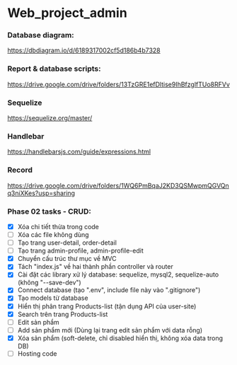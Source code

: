 # Web_project_admin
### Database diagram: 
  https://dbdiagram.io/d/6189317002cf5d186b4b7328
### Report & database scripts:
  https://drive.google.com/drive/folders/13TzGRE1efDltise9IhBfzglfTUo8RFVv
### Sequelize 
https://sequelize.org/master/
### Handlebar
https://handlebarsjs.com/guide/expressions.html
### Record
https://drive.google.com/drive/folders/1WQ6PmBqaJ2KD3QSMwpmQGVQnq3niXKes?usp=sharing
### Phase 02 tasks - CRUD:
- [x] Xóa chi tiết thừa trong code
- [ ] Xóa các file không dùng
- [ ] Tạo trang user-detail, order-detail
- [ ] Tạo trang admin-profile, admin-profile-edit
- [x] Chuyển cấu trúc thư mục về MVC
- [x] Tách "index.js" về hai thành phần controller và router
- [x] Cài đặt các library xử lý database: sequelize, mysql2, sequelize-auto (không "--save-dev")
- [x] Connect database (tạo ".env", include file này vào ".gitignore")
- [x] Tạo models từ database
- [x] Hiển thị phân trang Products-list (tận dụng API của user-site)
- [x] Search trên trang Products-list
- [ ] Edit sản phẩm
- [ ] Add sản phẩm mới (Dùng lại trang edit sản phẩm với data rỗng)
- [x] Xóa sản phẩm (soft-delete, chỉ disabled hiển thị, không xóa data trong DB)
- [ ] Hosting code
